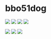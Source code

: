 # bbo51dog

[![](https://komarev.com/ghpvc/?username=bbo51dog)](https://github.com/bbo51dog)
[![](https://img.shields.io/twitter/follow/bbo51dog?label=Twitter&logo=twitter&style=flat)](https://x.com/bbo51dog)
[![](https://img.shields.io/github/followers/bbo51dog?label=follow&logo=github&style=flat)](https://github.com/bbo51dog)
[![](https://qiita-badge.apiapi.app/s/bbo51dog/posts.svg)](https://qiita.com/bbo51dog)

![](http://github-profile-summary-cards.vercel.app/api/cards/profile-details?username=bbo51dog&theme=tokyonight)
![](https://github-readme-stats.vercel.app/api/top-langs/?username=bbo51dog&layout=compact&theme=tokyonight)
![](https://github-profile-trophy.vercel.app/?username=bbo51dog&theme=tokyonight)

